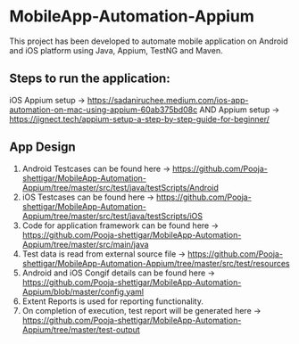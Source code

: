 # MobileApp-Automation-Appium
This project has been developed to automate mobile application on Android and iOS platform using Java, Appium, TestNG and Maven.

## Steps to run the application:
iOS Appium setup -> https://sadaniruchee.medium.com/ios-app-automation-on-mac-using-appium-60ab375bd08c
AND Appium setup -> https://jignect.tech/appium-setup-a-step-by-step-guide-for-beginner/ 




## App Design

1. Android Testcases can be found here -> https://github.com/Pooja-shettigar/MobileApp-Automation-Appium/tree/master/src/test/java/testScripts/Android 
2. iOS Testcases can be found here -> https://github.com/Pooja-shettigar/MobileApp-Automation-Appium/tree/master/src/test/java/testScripts/iOS 
3. Code for application framework can be found here -> https://github.com/Pooja-shettigar/MobileApp-Automation-Appium/tree/master/src/main/java
4. Test data is read from external source file ->  https://github.com/Pooja-shettigar/MobileApp-Automation-Appium/tree/master/src/test/resources
5. Android and iOS Congif details can be found here -> https://github.com/Pooja-shettigar/MobileApp-Automation-Appium/blob/master/config.yaml 
6. Extent Reports is used for reporting functionality.
7. On completion of execution, test report will be generated here -> https://github.com/Pooja-shettigar/MobileApp-Automation-Appium/tree/master/test-output 



